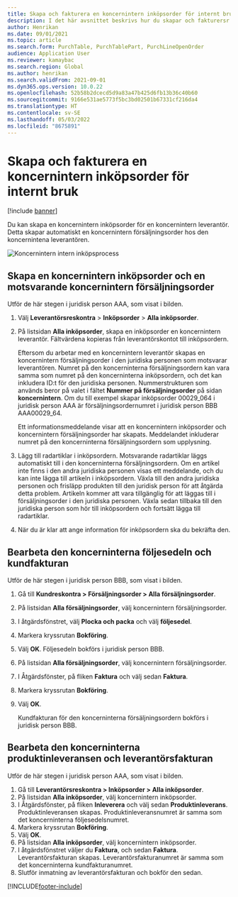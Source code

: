 ```yaml
---
title: Skapa och fakturera en koncernintern inköpsorder för internt bruk
description: I det här avsnittet beskrivs hur du skapar och fakturersr en koncernintern inköpsorder för intern användning
author: Henrikan
ms.date: 09/01/2021
ms.topic: article
ms.search.form: PurchTable, PurchTablePart, PurchLineOpenOrder
audience: Application User
ms.reviewer: kamaybac
ms.search.region: Global
ms.author: henrikan
ms.search.validFrom: 2021-09-01
ms.dyn365.ops.version: 10.0.22
ms.openlocfilehash: 52b58b2dcecd5d9a83a47b425d6fb13b36c40b60
ms.sourcegitcommit: 9166e531ae5773f5bc3bd02501b67331cf216da4
ms.translationtype: HT
ms.contentlocale: sv-SE
ms.lasthandoff: 05/03/2022
ms.locfileid: "8675891"
---
```

# <a name="create-and-invoice-an-intercompany-purchase-order-for-internal-use"></a>Skapa och fakturera en koncernintern inköpsorder för internt bruk

[!include [banner](../../includes/banner.md)]

Du kan skapa en koncernintern inköpsorder för en koncernintern leverantör. Detta skapar automatiskt en koncernintern försäljningsorder hos den koncernintena leverantören.

![Koncernintern intern inköpsprocess](media/intercompanypurchaseprocess.png)

## <a name="create-an-intercompany-purchase-order-and-a-corresponding-intercompany-sales-order"></a>Skapa en koncernintern inköpsorder och en motsvarande koncernintern försäljningsorder

Utför de här stegen i juridisk person AAA, som visat i bilden.

1. Välj **Leverantörsreskontra** \> **Inköpsorder** \> **Alla inköpsorder**.
1. På listsidan **Alla inköpsorder**, skapa en inköpsorder en koncernintern leverantör. Fältvärdena kopieras från leverantörskontot till inköpsordern.

    Eftersom du arbetar med en koncernintern leverantör skapas en koncernintern försäljningsorder i den juridiska personen som motsvarar leverantören. Numret på den koncerninterna försäljningsordern kan vara samma som numret på den koncerninterna inköpsordern, och det kan inkludera ID:t för den juridiska personen. Nummerstrukturen som används beror på valet i fältet **Nummer på försäljningsorder** på sidan **koncernintern**. Om du till exempel skapar inköpsorder 00029\_064 i juridisk person AAA är försäljningsordernumret i juridisk person BBB AAA00029\_64.

    Ett informationsmeddelande visar att en koncernintern inköpsorder och koncernintern försäljningsorder har skapats. Meddelandet inkluderar numret på den koncerninterna försäljningsordern som upplysning.

1. Lägg till radartiklar i inköpsordern. Motsvarande radartiklar läggs automatiskt till i den koncerninterna försäljningsordern. Om en artikel inte finns i den andra juridiska personen visas ett meddelande, och du kan inte lägga till artikeln i inköpsordern. Växla till den andra juridiska personen och frisläpp produkten till den juridisk person för att åtgärda detta problem. Artikeln kommer att vara tillgänglig för att läggas till i försäljningsorder i den juridiska personen. Växla sedan tillbaka till den juridiska person som hör till inköpsordern och fortsätt lägga till radartiklar.
1. När du är klar att ange information för inköpsordern ska du bekräfta den.

## <a name="process-the-intercompany-packing-slip-and-customer-invoice"></a>Bearbeta den koncerninterna följesedeln och kundfakturan

Utför de här stegen i juridisk person BBB, som visat i bilden.

1. Gå till **Kundreskontra \> Försäljningsorder \> Alla försäljningsorder**.
1. På listsidan **Alla försäljningsorder**, välj koncernintern försäljningsorder.
1. I åtgärdsfönstret, välj **Plocka och packa** och välj **följesedel**.
1. Markera kryssrutan **Bokföring**.
1. Välj **OK**. Följesedeln bokförs i juridisk person BBB.
1. På listsidan **Alla försäljningsorder**, välj koncernintern försäljningsorder.
1. I Åtgärdsfönster, på fliken **Faktura** och välj sedan **Faktura**.
1. Markera kryssrutan **Bokföring**.
1. Välj **OK**.

    Kundfakturan för den koncerninterna försäljningsordern bokförs i juridisk person BBB.

## <a name="process-the-intercompany-product-receipt-and-vendor-invoice"></a>Bearbeta den koncerninterna produktinleveransen och leverantörsfakturan

Utför de här stegen i juridisk person AAA, som visat i bilden.

1. Gå till **Leverantörsreskontra \> Inköpsorder \> Alla inköpsorder**.
1. På listsidan **Alla inköpsorder**, välj koncernintern inköpsorder.
1. I Åtgärdsfönster, på fliken **Inleverera** och välj sedan **Produktinleverans**. Produktinleveransen skapas. Produktinleveransnumret är samma som det koncerninterna följesedelsnumret.
1. Markera kryssrutan **Bokföring**.
1. Välj **OK**.
1. På listsidan **Alla inköpsorder**, välj koncernintern inköpsorder.
1. I åtgärdsfönstret väljer du **Faktura**, och sedan **Faktura**. Leverantörsfakturan skapas. Leverantörsfakturanumret är samma som det koncerninterna kundfakturanumret.
1. Slutför inmatning av leverantörsfakturan och bokför den sedan.

[!INCLUDE[footer-include](../../includes/footer-banner.md)]
